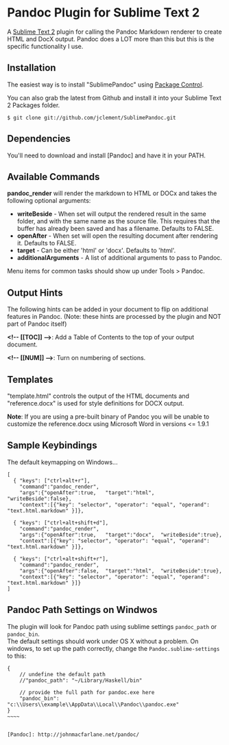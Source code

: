 # Pandoc Plugin for Sublime Text 2 #

A [Sublime Text 2](http://www.sublimetext.com/2) plugin for calling the Pandoc Markdown renderer to create HTML and DocX output.  Pandoc does a LOT more than this but this is the specific functionality I use.

## Installation ##

The easiest way is to install "SublimePandoc" using [Package Control](http://wbond.net/sublime_packages/package_control).

You can also grab the latest from Github and install it into your Sublime Text 2 Packages folder.

~~~~~~~~~~~~~ {#mycode .sh}
$ git clone git://github.com/jclement/SublimePandoc.git
~~~~~~~~~~~~~~~~~~~~~~

## Dependencies ##

You'll need to download and install [Pandoc] and have it in your PATH.

## Available Commands ##

**pandoc_render** will render the markdown to HTML or DOCx and takes the following optional arguments:

*	**writeBeside** - When set will output the rendered result in the same folder, and with the same name as the source file.  This requires that the buffer has already been saved and has a filename.  Defaults to FALSE.
*	**openAfter** - When set will open the resulting document after rendering it.  Defaults to FALSE.
*	**target** - Can be either 'html' or 'docx'.  Defaults to 'html'.
* **additionalArguments** - A list of additional arguments to pass to Pandoc.

Menu items for common tasks should show up under Tools > Pandoc.

## Output Hints ##

The following hints can be added in your document to flip on additional features in Pandoc.  (Note: these hints are processed by the plugin and NOT part of Pandoc itself)

**\<!-- \[\[TOC]] -->**: Add a Table of Contents to the top of your output document.

**\<!-- \[\[NUM]] -->**: Turn on numbering of sections.

## Templates ##

"template.html" controls the output of the HTML documents and "reference.docx" is used for style definitions for DOCX output. 

**Note**:  If you are using a pre-built binary of Pandoc you will be unable to customize the reference.docx using Microsoft Word in versions <= 1.9.1

## Sample Keybindings ##

The default keymapping on Windows...

~~~~~ {#mycode .python .numberLines startFrom="100"}
[
  { "keys": ["ctrl+alt+r"],     
    "command":"pandoc_render", 
    "args":{"openAfter":true,   "target":"html",  "writeBeside":false},
    "context":[{"key": "selector", "operator": "equal", "operand": "text.html.markdown" }]},

  { "keys": ["ctrl+alt+shift+d"],   
    "command":"pandoc_render", 
    "args":{"openAfter":true,   "target":"docx",  "writeBeside":true},
    "context":[{"key": "selector", "operator": "equal", "operand": "text.html.markdown" }]},

  { "keys": ["ctrl+alt+shift+r"],   
    "command":"pandoc_render", 
    "args":{"openAfter":false,  "target":"html",  "writeBeside":true},
    "context":[{"key": "selector", "operator": "equal", "operand": "text.html.markdown" }]}
]
~~~~~~~~~~~~~~~~~~~~~~~~~~~~~~~~~~~~~~

## Pandoc Path Settings on Windwos ##

The plugin will look for Pandoc path using sublime settings `pandoc_path` or `pandoc_bin`.  
The default settings should work under OS X without a problem. On windows, to set up the path correctly, change the `Pandoc.sublime-settings` to this:  

~~~~~ {#mycode .python .numberLines startFrom="100"}
{
    // undefine the default path
    //"pandoc_path": "~/Library/Haskell/bin"
    
    // provide the full path for pandoc.exe here
    "pandoc_bin": "c:\\Users\\example\\AppData\\Local\\Pandoc\\pandoc.exe"
}
~~~~


[Pandoc]: http://johnmacfarlane.net/pandoc/
